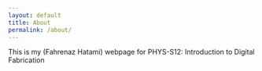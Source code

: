 ```yaml
---
layout: default
title: About
permalink: /about/
---
```


This is my (Fahrenaz Hatami) webpage for PHYS-S12: Introduction to Digital Fabrication

